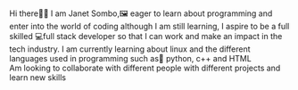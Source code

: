 
Hi there🧑‍💻 I am Janet Sombo,🖼️ eager to learn about programming and enter into the world of coding
although I am still learning, I aspire to be a full skilled 💻full stack developer so that I can work and make an impact in the tech industry.
I am currently learning about linux and the different languages used in programming such as🌈 python, c++ and HTML    
Am looking to collaborate with different people with different projects and learn new skills
